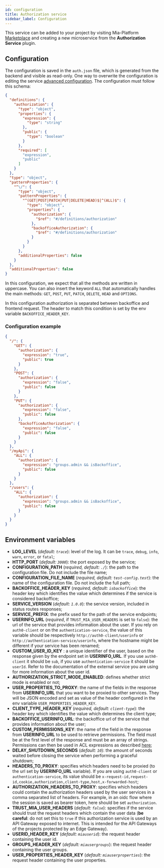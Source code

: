 ```yaml
---
id: configuration
title: Authorization service
sidebar_label: Configuration
---
```


<!--
WARNING: this file was automatically generated by Mia-Platform Doc Aggregator.
DO NOT MODIFY IT BY HAND.
Instead, modify the source file and run the aggregator to regenerate this file.
-->

This service can be added to your project by visiting Mia-Platform [Marketplace](/marketplace/overview_marketplace.md) and creating a new microservice from the **Authorization Service** plugin.

## Configuration

The configuration is saved in the `auth.json` file, which is generated from the backend and visible as read-only. One way to overwrite the configuration is editing the service [advanced configuration](/development_suite/api-console/advanced-section/authorization-service/configuration.md). The configuration must follow this schema:

```json
{
  "definitions": {
    "authorization": {
      "type": "object",
      "properties": {
        "expression": {
          "type": "string"
        },
        "public": {
          "type": "boolean"
        }
      },
      "required": [
        "expression",
        "public"
      ]
    }
  },
  "type": "object",
  "patternProperties": {
    "^\/": {
      "type": "object",
      "patternProperties": {
        "^(GET|POST|PATCH|PUT|DELETE|HEAD)$|^(ALL)$": {
          "type": "object",
          "properties": {
            "authorization": {
              "$ref": "#/definitions/authorization"
            },
            "backofficeAuthorization": {
              "$ref": "#/definitions/authorization"
            }
          }
        }
      },
      "additionalProperties": false
    }
  },
  "additionalProperties": false
}
```

In this configuration, we expect that all the methods are written in uppercase. You can also insert the keyword `ALL` that automatically handles the main methods: `GET`, `POST`, `PUT`, `PATCH`, `DELETE`, `HEAD` and `OPTIONS`.

In this configuration authorization is separated between backoffice and frontend request. The header to match this condition is set by the env variable `BACKOFFICE_HEADER_KEY`.

### Configuration example

```json
{
  "/": {
    "GET": {
      "authorization": {
        "expression": "true",
        "public": true
      }
    },
    "POST": {
      "authorization": {
        "expression": "false",
        "public": false
      }
    },
    "PUT": {
      "authorization": {
        "expression": "false",
        "public": false
      },
      "backofficeAuthorization": {
        "expression": "false",
        "public": false
      }
    }
  },
  "/myApi": {
    "ALL": {
      "authorization": {
        "expression": "groups.admin && isBackoffice",
        "public": false
      }
    }
  },
  "/users": {
    "ALL": {
      "authorization": {
        "expression": "groups.admin && isBackoffice",
        "public": false
      }
    }
  }
}

```

## Environment variables

* **LOG_LEVEL** (*default: `trace`*): level of the log. It can be `trace`, `debug`, `info`, `warn`, `error`, or `fatal`;
* **HTTP_PORT** (*default: `3000`*): the port exposed by the service;
* **CONFIGURATION_PATH** (*required, default: `./`*): the path to the configuration file. Do not include the file name;
* **CONFIGURATION_FILE_NAME** (*required, default: `test-config.test`*): the name of the configuration file. Do not include the full path;
* **BACKOFFICE_HEADER_KEY** (*required, default: `isbackoffice`*): the header key which identifies the value which determines if the service is considered backoffice;
* **SERVICE_VERSION** (*default: `1.0.0`*): the service version, included in status routes responses;
* **SERVICE_PREFIX**: the prefix used for the path of the service endpoints;
* **USERINFO_URL** (*required*, if `TRUST_MIA_USER_HEADERS` is set to `false`): the url of the service that provides information about the user.
If you rely on `auth0-client` or on the `authentication-service`, the value of this variable should be respectively `http://auth0-client/userinfo` or `http://authentication-service/userinfo`, where the hostname might be different if your service has been renamed;
* **CUSTOM_USER_ID_KEY** : a unique identifier of the user, based on the response given by the endpoint set in **USERINFO_URL**.  If you use `auth0-client` it should be `sub`, if you use `authentication-service` it should be `userId`. Refer to the documentation of the external service you are using for more information about the user id.
* **AUTHORIZATION_STRICT_MODE_ENABLED**: defines whether strict mode is enabled or not;
* **USER_PROPERTIES_TO_PROXY**: the name of the fields in the response from **USERINFO_URL** that you want to be proxied to other services. They will be JSON encoded and set as value of the header configured in the env variable `USER_PROPERTIES_HEADER_KEY`.
* **CLIENT_TYPE_HEADER_KEY** (*required, default: `client-type`*): the header key which identifies the value which determines the client type;
* **BACKOFFICE_USERINFO_URL**: the backoffice url of the service that provides information about the user;
* **CUSTOM_PERMISSIONS_KEY**: the name of the field in the response from **USERINFO_URL** to be used to retrieve permissions. The field must be at the first level of the response and must be an array of strings. Permissions can then be used in ACL expressions as described [here](/development_suite/api-console/api-design/endpoints.md#manage-the-security-of-your-endpoints);
* **DELAY_SHUTDOWN_SECONDS** (*default: `10`*): the amount of seconds waited before closing the service when performing a graceful shutdown;
* **HEADERS_TO_PROXY**: specifies which headers need to be proxied (to the url set by **USERINFO_URL** variable). If you are using `auth0-client` or `authentication-service`, its value should be `x-request-id,request-id,cookie,authorization,client-type,host,x-forwarded-host`;
* **AUTHORIZATION_HEADERS_TO_PROXY**: specifies which headers could contain the authorization headers used by the user services in a comma separated list of headers. For example, in an oidc flow where the session is saved as bearer token, here should be set `authorization`.
* **TRUST_MIA_USER_HEADERS** (*default: `false`*): specifies if the service should trust the request headers which contain the user data (**be careful**: do not set this to `true` if this authorization service is used by an API Gateway exposed to internet. This is intended for the API Gateways of the projects protected by an Edge Gateway).
* **USERID_HEADER_KEY** (*default: `miauserid`*): the request header containing the user id.
* **GROUPS_HEADER_KEY** (*default: `miausergroups`*): the request header containing the user groups.
* **USER_PROPERTIES_HEADER_KEY** (*default: `miauserproperties`*): the request header containing the user properties.
